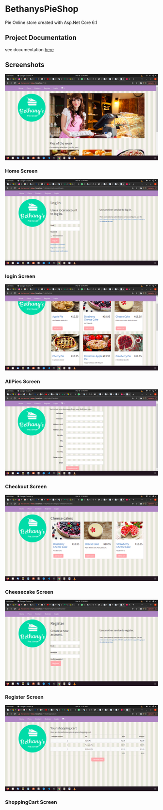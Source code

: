 # BethanysPieShop

Pie Online store created with Asp.Net Core 6.1

## Project Documentation
see documentation [here](Doc/BethanysPieShopDoc.txt)

## Screenshots

![Home Screen](Img/home.png)
  ### Home Screen

  ![Login Screen](Img/login.png)
  ### login Screen

  ![AllPies Screen](Img/AllPies.png)
  ### AllPies Screen

  ![Checkout Screen](Img/Checkout.png)
  ### Checkout Screen

  ![Cheesecake Screen](Img/cheesecake.png)
  ### Cheesecake Screen

  ![Register Screen](Img/Register.png)
  ### Register Screen

  ![ShoppingCart Screen](Img/ShoppingCart.png)
  ### ShoppingCart Screen

  
  

